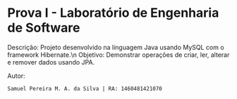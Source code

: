 Prova I - Laboratório de Engenharia de Software
============
Descrição: Projeto desenvolvido na linguagem Java usando MySQL com o framework Hibernate.\n
Objetivo: Demonstrar operações de criar, ler, alterar e remover dados usando JPA. 

Autor:

	Samuel Pereira M. A. da Silva | RA: 1460481421070